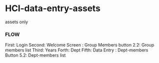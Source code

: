 # HCI-data-entry-assets
assets only

### FLOW
First: Login
Second: Welcome Screen
      : Group Members button
           2.2: Group members list
Third: Years
Forth: Dept
Fifth: Data Entry
     : Dept-members Button
           5.2: Dept-members list
